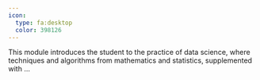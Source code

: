 ```yaml
---
icon:
  type: fa:desktop
  color: 398126
---
```


This module introduces the student to the practice of data science, where techniques and algorithms from mathematics and statistics, supplemented with ... 
